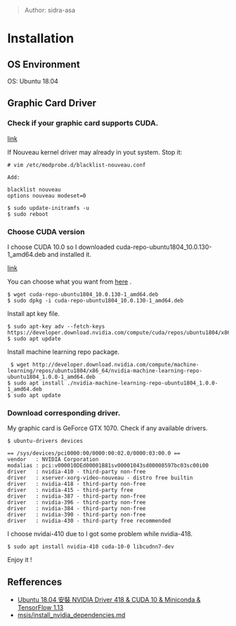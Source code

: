 > Author: sidra-asa

# Installation

## OS Environment

OS: Ubuntu 18.04

## Graphic Card Driver

### Check if your graphic card supports CUDA.

[link](https://developer.nvidia.com/cuda-gpus#compute)

If Nouveau kernel driver may already in yout system.
Stop it:

    # vim /etc/modprobe.d/blacklist-nouveau.conf 

    Add:

    blacklist nouveau
    options nouveau modeset=0

    $ sudo update-initramfs -u
    $ sudo reboot

### Choose CUDA version

I choose CUDA 10.0 so I downloaded cuda-repo-ubuntu1804_10.0.130-1_amd64.deb and installed it.

[link](https://developer.download.nvidia.com/compute/cuda/repos/ubuntu1804/x86_64/cuda-repo-ubuntu1804_10.0.130-1_amd64.deb)

You can choose what you want from [here](https://developer.download.nvidia.com/compute/cuda/repos/) .

    $ wget cuda-repo-ubuntu1804_10.0.130-1_amd64.deb
    $ sudo dpkg -i cuda-repo-ubuntu1804_10.0.130-1_amd64.deb

Install apt key file.

    $ sudo apt-key adv --fetch-keys https://developer.download.nvidia.com/compute/cuda/repos/ubuntu1804/x86_64/7fa2af80.pub
    $ sudo apt update

Install machine learning repo package.

     $ wget http://developer.download.nvidia.com/compute/machine-learning/repos/ubuntu1804/x86_64/nvidia-machine-learning-repo-ubuntu1804_1.0.0-1_amd64.deb
    $ sudo apt install ./nvidia-machine-learning-repo-ubuntu1804_1.0.0-1_amd64.deb
    $ sudo apt update

### Download corresponding driver.

My graphic card is GeForce GTX 1070. Check if any available drivers.

    $ ubuntu-drivers devices
    
    == /sys/devices/pci0000:00/0000:00:02.0/0000:03:00.0 ==
    vendor   : NVIDIA Corporation
    modalias : pci:v000010DEd00001B81sv00001043sd00008597bc03sc00i00
    driver   : nvidia-410 - third-party non-free
    driver   : xserver-xorg-video-nouveau - distro free builtin
    driver   : nvidia-418 - third-party non-free
    driver   : nvidia-415 - third-party free
    driver   : nvidia-387 - third-party non-free
    driver   : nvidia-396 - third-party non-free
    driver   : nvidia-384 - third-party non-free
    driver   : nvidia-390 - third-party non-free
    driver   : nvidia-430 - third-party free recommended

I choose nvidai-410 due to I got some problem while nvidia-418.

    $ sudo apt install nvidia-410 cuda-10-0 libcudnn7-dev

Enjoy it !

## Refferences

* [Ubuntu 18.04 安裝 NVIDIA Driver 418 & CUDA 10 & Miniconda & TensorFlow 1.13](http://tiny.cc/i0wifz)
* [ msis/install_nvidia_dependencies.md](https://gist.github.com/msis/108a74d08f55eed48d8521fa968851ea)

